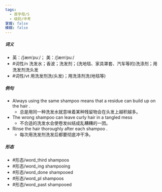 ```yaml
---
tags:
  - 首字母/S
  - 级别/中考
掌握: false
模糊: false
---
```

##### 词义
- 英：/ʃæmˈpuː/； 美：/ʃæmˈpuː/
- #词性/n  洗发水；香波；洗发剂；(洗地毯、家具罩套、汽车等的)洗涤剂；用洗发剂洗头发
- #词性/vt  用洗发剂洗(头发)；用洗涤剂洗(地毯等)
##### 例句
- Always using the same shampoo means that a residue can build up on the hair .
	- 总是用同一种洗发水就意味着某种残留物会在头发上越积越多。
- The wrong shampoo can leave curly hair in a tangled mess
	- 不合适的洗发水会使卷发纠结成乱糟糟的一团。
- Rinse the hair thoroughly after each shampoo .
	- 每次用洗发剂洗发后都要彻底冲干净。
##### 形态
- #形态/word_third shampoos
- #形态/word_ing shampooing
- #形态/word_done shampooed
- #形态/word_pl shampoos
- #形态/word_past shampooed
